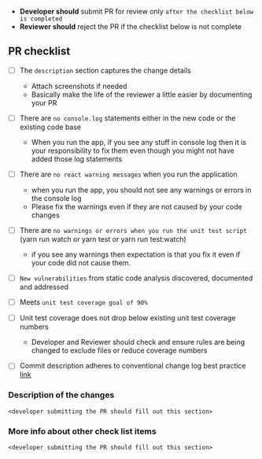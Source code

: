 - **Developer should** submit PR for review only `after the checklist below is completed`
- **Reviewer should** reject the PR if the checklist below is not complete

## PR checklist 

- [ ] The `description` section captures the change details
  - Attach screenshots if needed
  - Basically make the life of the reviewer a little easier by documenting your PR
 
- [ ] There are `no console.log` statements either in the new code or the existing code base
  - When you run the app, if you see any stuff in console log then it is your responsibility to fix them even though you might not have added those log statements
  
- [ ] There are `no react warning messages` when you run the application
  - when you run the app, you should not see any warnings or errors in the console log
  - Please fix the warnings even if they are not caused by your code changes
  
- [ ] There are `no warnings or errors when you run the unit test script` (yarn run watch or yarn test or yarn run test:watch)
  - if you see any warnings then expectation is that you fix it even if your code did not cause them.

- [ ] `New vulnerabilities` from static code analysis discovered, documented and addressed
- [ ] Meets `unit test coverage goal of 90%`
- [ ] Unit test coverage does not drop below existing unit test coverage numbers
  - Developer and Reviewer should check and ensure rules are being changed to exclude files or reduce coverage numbers
 
- [ ] Commit description adheres to conventional change log best practice [link](https://github.com/conventional-changelog/conventional-changelog)

### Description of the changes
`<developer submitting the PR should fill out this section>`

### More info about other check list items
`<developer submitting the PR should fill out this section>`
